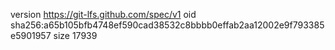 version https://git-lfs.github.com/spec/v1
oid sha256:a65b105bfb4748ef590cad38532c8bbbb0effab2aa12002e9f793385e5901957
size 17939

